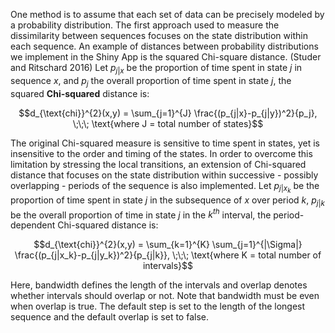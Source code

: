 One method is to assume that each set of data can be precisely modeled by a probability distribution. The first approach used to measure the dissimilarity between sequences focuses on the state distribution within each sequence. An example of distances between probability distributions we implement in the Shiny App is the squared Chi-square distance. (Studer and Ritschard 2016) Let $p_{j|x}$ be the proportion of time spent in state $j$ in sequence $x$, and $p_j$ the overall proportion of time spent in state $j$, the squared **Chi-squared** distance is:

$$d_{\text{chi}}^{2}(x,y) = \sum_{j=1}^{J} \frac{(p_{j|x}-p_{j|y})^2}{p_j}, \;\;\; \text{where J = total number of states}$$

The original Chi-squared measure is sensitive to time spent in states, yet is insensitive to the order and timing of the states. In order to overcome this limitation by stressing the local transitions, an extension of Chi-squared distance that focuses on the state distribution within successive - possibly overlapping - periods of the sequence is also implemented. Let $p_{j|x_k}$ be the proportion of time spent in state $j$ in the subsequence of $x$ over period $k$, $p_{j|k}$ be the overall proportion of time in state $j$ in the $k^{th}$ interval, the period-dependent Chi-squared distance is:

$$d_{\text{chi}}^{2}(x,y) = \sum_{k=1}^{K} \sum_{j=1}^{|\Sigma|} \frac{(p_{j|x_k}-p_{j|y_k})^2}{p_{j|k}}, \;\;\; \text{where K = total number of intervals}$$

Here, bandwidth defines the length of the intervals and overlap denotes whether intervals should overlap or not. Note that bandwidth must be even when overlap is true. The default step is set to the length of the longest sequence and the default overlap is set to false.
